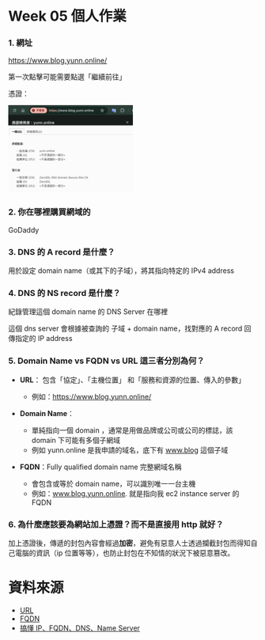 # Week 05 個人作業

### 1. 網址

https://www.blog.yunn.online/

第一次點擊可能需要點選「繼續前往」

憑證：

<img src="./asset/cert.png" width=50%>

### 2. 你在哪裡購買網域的

GoDaddy

### 3. DNS 的 A record 是什麼？

用於設定 domain name（或其下的子域），將其指向特定的 IPv4 address

### 4. DNS 的 NS record 是什麼？

紀錄管理這個 domain name 的 DNS Server 在哪裡

這個 dns server 會根據被查詢的 子域 + domain name，找對應的 A record 回傳指定的 IP address

### 5. Domain Name vs FQDN vs URL 這三者分別為何？

-   **URL**： 包含「協定」、「主機位置」 和「服務和資源的位置、傳入的參數」

    -   例如：https://www.blog.yunn.online/

-   **Domain Name**：

    -   單純指向一個 domain ，通常是用做品牌或公司或公司的標誌，該 domain 下可能有多個子網域
    -   例如 yunn.online 是我申請的域名，底下有 www.blog 這個子域

-   **FQDN**：Fully qualified domain name 完整網域名稱

    -   會包含或等於 domain name，可以識別唯一一台主機
    -   例如：www.blog.yunn.online. 就是指向我 ec2 instance server 的 FQDN

### 6. 為什麼應該要為網站加上憑證？而不是直接用 http 就好？

加上憑證後，傳遞的封包內容會經過**加密**，避免有惡意人士透過攔截封包而得知自己電腦的資訊（ip 位置等等），也防止封包在不知情的狀況下被惡意篡改。

# 資料來源

-   [URL](https://zh.wikipedia.org/zh-tw/统一资源定位符)
-   [FQDN](https://zh.wikipedia.org/zh-tw/完整網域名稱)
-   [搞懂 IP、FQDN、DNS、Name Server](https://its-okay.medium.com/搞懂-ip-fqdn-dns-name-server-鼠年全馬鐵人挑戰-05-aa60f45496fb)
